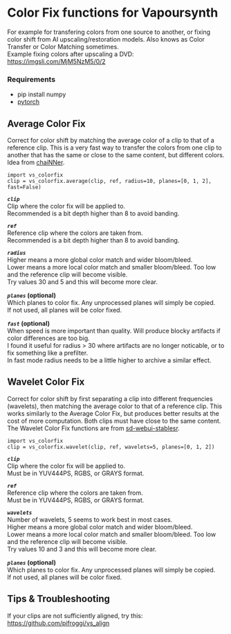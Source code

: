 # Color Fix functions for Vapoursynth

For example for transfering colors from one source to another, or fixing color shift from AI upscaling/restoration models. Also knows as Color Transfer or Color Matching sometimes.  
Example fixing colors after upscaling a DVD: https://imgsli.com/MjM5NzM5/0/2

### Requirements
* pip install numpy
* [pytorch](https://pytorch.org/) 

## Average Color Fix
Correct for color shift by matching the average color of a clip to that of a reference clip. This is a very fast way to transfer the colors from one clip to another that has the same or close to the same content, but different colors. Idea from [chaiNNer](https://github.com/chaiNNer-org/chaiNNer).

    import vs_colorfix
    clip = vs_colorfix.average(clip, ref, radius=10, planes=[0, 1, 2], fast=False)

__*`clip`*__  
Clip where the color fix will be applied to.  
Recommended is a bit depth higher than 8 to avoid banding.

__*`ref`*__  
Reference clip where the colors are taken from.  
Recommended is a bit depth higher than 8 to avoid banding.

__*`radius`*__  
Higher means a more global color match and wider bloom/bleed.  
Lower means a more local color match and smaller bloom/bleed. Too low and the reference clip will become visible.  
Try values 30 and 5 and this will become more clear.

__*`planes`* (optional)__  
Which planes to color fix. Any unprocessed planes will simply be copied.  
If not used, all planes will be color fixed.

 __*`fast`* (optional)__  
When speed is more important than quality. Will produce blocky artifacts if color differences are too big.  
I found it useful for radius > 30 where artifacts are no longer noticable, or to fix something like a prefilter.  
In fast mode radius needs to be a little higher to archive a similar effect.

## Wavelet Color Fix
Correct for color shift by first separating a clip into different frequencies (wavelets), then matching the average color to that of a reference clip. This works similarly to the Average Color Fix, but produces better results at the cost of more computation. Both clips must have close to the same content. The Wavelet Color Fix functions are from [sd-webui-stablesr](https://github.com/pkuliyi2015/sd-webui-stablesr/blob/master/srmodule/colorfix.py).  

    import vs_colorfix
    clip = vs_colorfix.wavelet(clip, ref, wavelets=5, planes=[0, 1, 2])

__*`clip`*__  
Clip where the color fix will be applied to.  
Must be in YUV444PS, RGBS, or GRAYS format.

__*`ref`*__  
Reference clip where the colors are taken from.  
Must be in YUV444PS, RGBS, or GRAYS format.

__*`wavelets`*__  
Number of wavelets, 5 seems to work best in most cases.  
Higher means a more global color match and wider bloom/bleed.  
Lower means a more local color match and smaller bloom/bleed. Too low and the reference clip will become visible.  
Try values 10 and 3 and this will become more clear.

__*`planes`* (optional)__  
Which planes to color fix. Any unprocessed planes will simply be copied.  
If not used, all planes will be color fixed.

## Tips & Troubleshooting
If your clips are not sufficiently aligned, try this: https://github.com/pifroggi/vs_align
